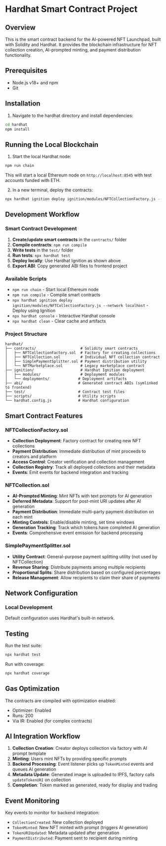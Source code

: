 # Hardhat Smart Contract Project

## Overview

This is the smart contract backend for the AI-powered NFT Launchpad, built with Solidity and Hardhat. It provides the blockchain infrastructure for NFT collection creation, AI-prompted minting, and payment distribution functionality.

## Prerequisites

- Node.js v18+ and npm
- Git

## Installation

1. Navigate to the hardhat directory and install dependencies:

```sh
cd hardhat
npm install
```

## Running the Local Blockchain

1. Start the local Hardhat node:

```sh
npm run chain
```

This will start a local Ethereum node on `http://localhost:8545` with test accounts funded with ETH.

2. In a new terminal, deploy the contracts:

```sh
npx hardhat ignition deploy ignition/modules/NFTCollectionFactory.js --network localhost
```

## Development Workflow

### Smart Contract Development

1. **Create/update smart contracts** in the `contracts/` folder
2. **Compile contracts**: `npm run compile`
3. **Write tests** in the `test/` folder
4. **Run tests**: `npx hardhat test`
5. **Deploy locally**: Use Hardhat Ignition as shown above
6. **Export ABI**: Copy generated ABI files to frontend project

### Available Scripts

- `npm run chain` - Start local Ethereum node
- `npm run compile` - Compile smart contracts
- `npx hardhat ignition deploy ignition/modules/NFTCollectionFactory.js --network localhost` - Deploy using Ignition
- `npx hardhat console` - Interactive Hardhat console
- `npx hardhat clean` - Clear cache and artifacts

### Project Structure

```
hardhat/
├── contracts/                    # Solidity smart contracts
│   ├── NFTCollectionFactory.sol  # Factory for creating collections
│   ├── NFTCollection.sol         # Individual NFT collection contract
│   ├── SimplePaymentSplitter.sol # Payment distribution utility
│   └── NFTMarketplace.sol        # Legacy marketplace contract
├── ignition/                     # Hardhat Ignition deployment
│   ├── modules/                  # Deployment modules
│   └── deployments/             # Deployment artifacts
├── abi/                         # Generated contract ABIs (symlinked to frontend)
├── test/                        # Contract test files
├── scripts/                     # Utility scripts
└── hardhat.config.js            # Hardhat configuration
```

## Smart Contract Features

### NFTCollectionFactory.sol

- **Collection Deployment**: Factory contract for creating new NFT collections
- **Payment Distribution**: Immediate distribution of mint proceeds to creators and platform
- **Access Control**: Creator verification and collection management
- **Collection Registry**: Track all deployed collections and their metadata
- **Events**: Emit events for backend integration and tracking

### NFTCollection.sol

- **AI-Prompted Minting**: Mint NFTs with text prompts for AI generation
- **Deferred Metadata**: Support for post-mint URI updates after AI generation
- **Payment Distribution**: Immediate multi-party payment distribution on each mint
- **Minting Controls**: Enable/disable minting, set time windows
- **Generation Tracking**: Track which tokens have completed AI generation
- **Events**: Comprehensive event emission for backend processing

### SimplePaymentSplitter.sol

- **Utility Contract**: General-purpose payment splitting utility (not used by NFTCollection)
- **Revenue Sharing**: Distribute payments among multiple recipients
- **Proportional Splits**: Share distribution based on configured percentages
- **Release Management**: Allow recipients to claim their share of payments

## Network Configuration

### Local Development

Default configuration uses Hardhat's built-in network.

## Testing

Run the test suite:

```sh
npx hardhat test
```

Run with coverage:

```sh
npx hardhat coverage
```

## Gas Optimization

The contracts are compiled with optimization enabled:

- Optimizer: Enabled
- Runs: 200
- Via IR: Enabled (for complex contracts)

## AI Integration Workflow

1. **Collection Creation**: Creator deploys collection via factory with AI prompt template
2. **Minting**: Users mint NFTs by providing specific prompts
3. **Backend Processing**: Event listener picks up `TokenMinted` events and queues AI generation
4. **Metadata Update**: Generated image is uploaded to IPFS, factory calls `updateTokenURI` on collection
6. **Completion**: Token marked as generated, ready for display and trading

## Event Monitoring

Key events to monitor for backend integration:

- `CollectionCreated`: New collection deployed
- `TokenMinted`: New NFT minted with prompt (triggers AI generation)
- `TokenURIUpdated`: Metadata updated after generation
- `PaymentDistributed`: Payment sent to recipient during minting
